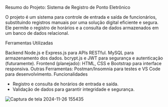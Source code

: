  Resumo do Projeto: Sistema de Registro de Ponto Eletrônico

O projeto é um sistema para controle de entrada e saída de funcionários, substituindo registros manuais por uma solução digital eficiente e segura. Ele permite o registro de horários e a consulta de dados armazenados em um banco de dados relacional.

Ferramentas Utilizadas

Backend 
Node.js e Express.js para APIs RESTful.
MySQL para armazenamento dos dados.
bcrypt.js e JWT para segurança e autenticação (futuramente).
Frontend (planejado): 
HTML, CSS e Bootstrap para interface responsiva.
Outras Ferramentas: 
Postman/Insomnia para testes e VS Code para desenvolvimento.
Funcionalidades
- Registro e consulta de horários de entrada e saída.
- Validação de dados para garantir integridade e segurança.

  

 
 ![Captura de tela 2024-11-26 155435](https://github.com/user-attachments/assets/1ba8d9fa-def3-47bf-9dd2-2fc81f0e4170)




